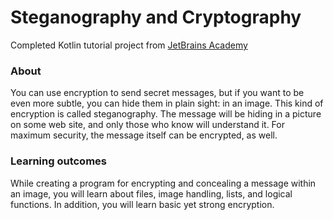 # Steganography and Cryptography
Completed Kotlin tutorial project from [JetBrains Academy](https://hyperskill.org/)

<h3>About</h3>
You can use encryption to send secret messages, but if you want to be even more subtle, you can hide them in plain sight: in an image.
This kind of encryption is called steganography.
The message will be hiding in a picture on some web site, and only those who know will understand it.
For maximum security, the message itself can be encrypted, as well.

<h3>Learning outcomes</h3>

While creating a program for encrypting and concealing a message within an image, you will learn about files, image handling, lists, and logical functions.
In addition, you will learn basic yet strong encryption.

